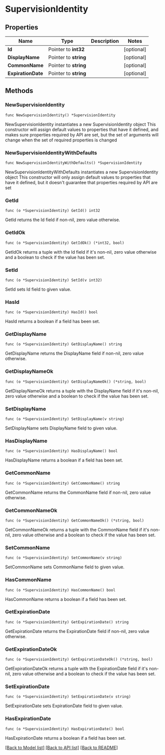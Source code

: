 # SupervisionIdentity

## Properties

Name | Type | Description | Notes
------------ | ------------- | ------------- | -------------
**Id** | Pointer to **int32** |  | [optional] 
**DisplayName** | Pointer to **string** |  | [optional] 
**CommonName** | Pointer to **string** |  | [optional] 
**ExpirationDate** | Pointer to **string** |  | [optional] 

## Methods

### NewSupervisionIdentity

`func NewSupervisionIdentity() *SupervisionIdentity`

NewSupervisionIdentity instantiates a new SupervisionIdentity object
This constructor will assign default values to properties that have it defined,
and makes sure properties required by API are set, but the set of arguments
will change when the set of required properties is changed

### NewSupervisionIdentityWithDefaults

`func NewSupervisionIdentityWithDefaults() *SupervisionIdentity`

NewSupervisionIdentityWithDefaults instantiates a new SupervisionIdentity object
This constructor will only assign default values to properties that have it defined,
but it doesn't guarantee that properties required by API are set

### GetId

`func (o *SupervisionIdentity) GetId() int32`

GetId returns the Id field if non-nil, zero value otherwise.

### GetIdOk

`func (o *SupervisionIdentity) GetIdOk() (*int32, bool)`

GetIdOk returns a tuple with the Id field if it's non-nil, zero value otherwise
and a boolean to check if the value has been set.

### SetId

`func (o *SupervisionIdentity) SetId(v int32)`

SetId sets Id field to given value.

### HasId

`func (o *SupervisionIdentity) HasId() bool`

HasId returns a boolean if a field has been set.

### GetDisplayName

`func (o *SupervisionIdentity) GetDisplayName() string`

GetDisplayName returns the DisplayName field if non-nil, zero value otherwise.

### GetDisplayNameOk

`func (o *SupervisionIdentity) GetDisplayNameOk() (*string, bool)`

GetDisplayNameOk returns a tuple with the DisplayName field if it's non-nil, zero value otherwise
and a boolean to check if the value has been set.

### SetDisplayName

`func (o *SupervisionIdentity) SetDisplayName(v string)`

SetDisplayName sets DisplayName field to given value.

### HasDisplayName

`func (o *SupervisionIdentity) HasDisplayName() bool`

HasDisplayName returns a boolean if a field has been set.

### GetCommonName

`func (o *SupervisionIdentity) GetCommonName() string`

GetCommonName returns the CommonName field if non-nil, zero value otherwise.

### GetCommonNameOk

`func (o *SupervisionIdentity) GetCommonNameOk() (*string, bool)`

GetCommonNameOk returns a tuple with the CommonName field if it's non-nil, zero value otherwise
and a boolean to check if the value has been set.

### SetCommonName

`func (o *SupervisionIdentity) SetCommonName(v string)`

SetCommonName sets CommonName field to given value.

### HasCommonName

`func (o *SupervisionIdentity) HasCommonName() bool`

HasCommonName returns a boolean if a field has been set.

### GetExpirationDate

`func (o *SupervisionIdentity) GetExpirationDate() string`

GetExpirationDate returns the ExpirationDate field if non-nil, zero value otherwise.

### GetExpirationDateOk

`func (o *SupervisionIdentity) GetExpirationDateOk() (*string, bool)`

GetExpirationDateOk returns a tuple with the ExpirationDate field if it's non-nil, zero value otherwise
and a boolean to check if the value has been set.

### SetExpirationDate

`func (o *SupervisionIdentity) SetExpirationDate(v string)`

SetExpirationDate sets ExpirationDate field to given value.

### HasExpirationDate

`func (o *SupervisionIdentity) HasExpirationDate() bool`

HasExpirationDate returns a boolean if a field has been set.


[[Back to Model list]](../README.md#documentation-for-models) [[Back to API list]](../README.md#documentation-for-api-endpoints) [[Back to README]](../README.md)


